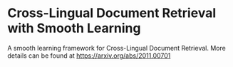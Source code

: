 # Cross-Lingual Document Retrieval with Smooth Learning
A smooth learning framework for Cross-Lingual Document Retrieval. More details can be found at https://arxiv.org/abs/2011.00701
